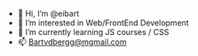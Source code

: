 - 👋 Hi, I’m @eibart
- 👀 I’m interested in Web/FrontEnd Development
- 🌱 I’m currently learning JS courses / CSS
- 📫 Bartvdbergg@mgmail.com

<!---
eibart/eibart is a ✨ special ✨ repository because its `README.md` (this file) appears on your GitHub profile.
You can click the Preview link to take a look at your changes.
--->
